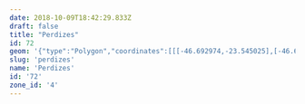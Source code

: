 ```yaml
---
date: 2018-10-09T18:42:29.833Z
draft: false
title: "Perdizes"
id: 72
geom: '{"type":"Polygon","coordinates":[[[-46.692974,-23.545025],[-46.692042,-23.545601],[-46.691164,-23.546292],[-46.689454,-23.547451],[-46.688372,-23.547693],[-46.687121,-23.547723],[-46.686299,-23.548014],[-46.685564,-23.548413],[-46.684482,-23.549408],[-46.684034,-23.549639],[-46.681282,-23.549773],[-46.680467,-23.549997],[-46.679776,-23.550009],[-46.678551,-23.550493],[-46.677086,-23.551524],[-46.676482,-23.551895],[-46.67584,-23.552168],[-46.673953,-23.548295],[-46.673269,-23.548236],[-46.672485,-23.547997],[-46.671929,-23.547658],[-46.670812,-23.546758],[-46.669116,-23.54579],[-46.667905,-23.54529],[-46.666595,-23.544967],[-46.666263,-23.544716],[-46.664195,-23.539827],[-46.664068,-23.53926],[-46.663944,-23.537965],[-46.663548,-23.536921],[-46.663891,-23.53595],[-46.663417,-23.534983],[-46.665242,-23.533841],[-46.669107,-23.532982],[-46.672868,-23.532261],[-46.676438,-23.530187],[-46.677335,-23.529444],[-46.678016,-23.529275],[-46.679511,-23.528428],[-46.681309,-23.527125],[-46.682131,-23.52642],[-46.682333,-23.526203],[-46.682401,-23.525673],[-46.682536,-23.525444],[-46.682556,-23.525259],[-46.682859,-23.524873],[-46.683798,-23.524324],[-46.685269,-23.523884],[-46.68528,-23.523743],[-46.685403,-23.523868],[-46.685463,-23.526167],[-46.687606,-23.526116],[-46.692253,-23.532625],[-46.692322,-23.532633],[-46.692995,-23.532185],[-46.693569,-23.532062],[-46.693626,-23.532747],[-46.69391,-23.533379],[-46.694109,-23.533613],[-46.694899,-23.534171],[-46.695619,-23.534832],[-46.695813,-23.534882],[-46.695913,-23.534818],[-46.696457,-23.534936],[-46.696507,-23.535089],[-46.697205,-23.53485],[-46.697665,-23.534472],[-46.697822,-23.534519],[-46.69772,-23.535227],[-46.697466,-23.536071],[-46.697603,-23.536707],[-46.697587,-23.537644],[-46.697263,-23.540454],[-46.697164,-23.540708],[-46.697312,-23.540809],[-46.69719,-23.54091],[-46.69627,-23.542375],[-46.694891,-23.543257],[-46.693413,-23.544735],[-46.692974,-23.545025]]]}'
slug: 'perdizes'
name: 'Perdizes'
id: '72'
zone_id: '4'
---
```

		